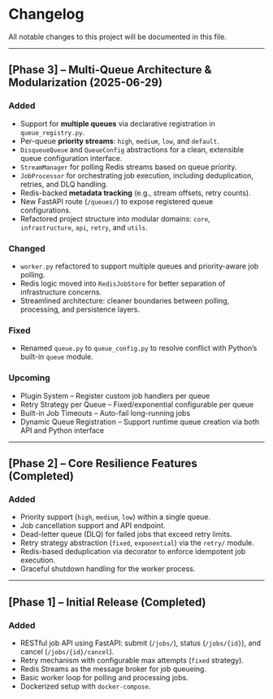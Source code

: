 # Changelog

All notable changes to this project will be documented in this file.

---

## [Phase 3] – Multi-Queue Architecture & Modularization (2025-06-29)

### Added
- Support for **multiple queues** via declarative registration in `queue_registry.py`.
- Per-queue **priority streams**: `high`, `medium`, `low`, and `default`.
- `DisqueueQueue` and `QueueConfig` abstractions for a clean, extensible queue configuration interface.
- `StreamManager` for polling Redis streams based on queue priority.
- `JobProcessor` for orchestrating job execution, including deduplication, retries, and DLQ handling.
- Redis-backed **metadata tracking** (e.g., stream offsets, retry counts).
- New FastAPI route (`/queues/`) to expose registered queue configurations.
- Refactored project structure into modular domains: `core`, `infrastructure`, `api`, `retry`, and `utils`.

### Changed
- `worker.py` refactored to support multiple queues and priority-aware job polling.
- Redis logic moved into `RedisJobStore` for better separation of infrastructure concerns.
- Streamlined architecture: cleaner boundaries between polling, processing, and persistence layers.

### Fixed
- Renamed `queue.py` to `queue_config.py` to resolve conflict with Python’s built-in `queue` module.

### Upcoming
- Plugin System – Register custom job handlers per queue
- Retry Strategy per Queue – Fixed/exponential configurable per queue
- Built-in Job Timeouts – Auto-fail long-running jobs
- Dynamic Queue Registration – Support runtime queue creation via both API and Python interface

---

## [Phase 2] – Core Resilience Features (Completed)

### Added
- Priority support (`high`, `medium`, `low`) within a single queue.
- Job cancellation support and API endpoint.
- Dead-letter queue (DLQ) for failed jobs that exceed retry limits.
- Retry strategy abstraction (`fixed`, `exponential`) via the `retry/` module.
- Redis-based deduplication via decorator to enforce idempotent job execution.
- Graceful shutdown handling for the worker process.

---

## [Phase 1] – Initial Release (Completed)

### Added
- RESTful job API using FastAPI: submit (`/jobs/`), status (`/jobs/{id}`), and cancel (`/jobs/{id}/cancel`).
- Retry mechanism with configurable max attempts (`fixed` strategy).
- Redis Streams as the message broker for job queueing.
- Basic worker loop for polling and processing jobs.
- Dockerized setup with `docker-compose`.